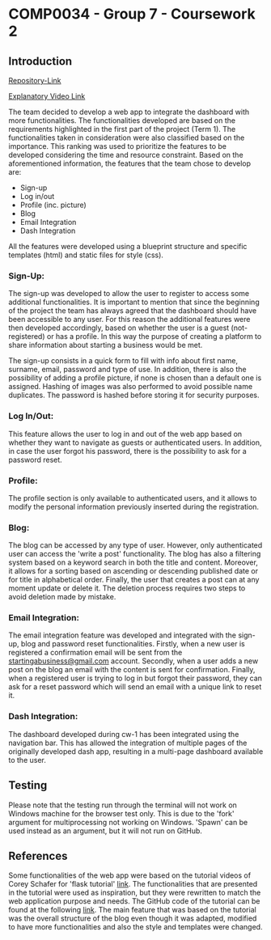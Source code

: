 # COMP0034 - Group 7 - Coursework 2

## Introduction
[Repository-Link](https://github.com/ucl-comp0035/comp0034_cw2_g-group-7-1)

[Explanatory Video Link](https://youtu.be/55oP3qd0A2k)

The team decided to develop a web app to integrate the dashboard with more functionalities. The functionalities
developed are based on the requirements highlighted in the first part of the project (Term 1). The functionalities taken
in consideration were also classified based on the importance. This ranking was used to prioritize the features to be
developed considering the time and resource constraint. Based on the aforementioned information, the features that the
team chose to develop are:

- Sign-up
- Log in/out
- Profile (inc. picture)
- Blog
- Email Integration
- Dash Integration

All the features were developed using a blueprint structure and specific templates (html) and static files for style
(css).

### Sign-Up:

The sign-up was developed to allow the user to register to access some additional functionalities. It is important to
mention that since the beginning of the project the team has always agreed that the dashboard should have been
accessible to any user. For this reason the additional features were then developed accordingly, based on whether the
user is a guest (not-registered) or has a profile. In this way the purpose of creating a platform to share information
about starting a business would be met.

The sign-up consists in a quick form to fill with info about first name, surname, email, password and type of use. In
addition, there is also the possibility of adding a profile picture, if none is chosen than a default one is assigned.
Hashing of images was also performed to avoid possible name duplicates. The password is hashed before storing it for
security purposes.

### Log In/Out:

This feature allows the user to log in and out of the web app based on whether they want to navigate as guests or
authenticated users. In addition, in case the user forgot his password, there is the possibility to ask for a password
reset.

### Profile:

The profile section is only available to authenticated users, and it allows to modify the personal information
previously inserted during the registration.

### Blog:

The blog can be accessed by any type of user. However, only authenticated user can access the 'write a post'
functionality. The blog has also a filtering system based on a keyword search in both the title and content. Moreover,
it allows for a sorting based on ascending or descending published date or for title in alphabetical order. Finally, the
user that creates a post can at any moment update or delete it. The deletion process requires two steps to avoid
deletion made by mistake.

### Email Integration:

The email integration feature was developed and integrated with the sign-up, blog and password reset functionalities.
Firstly, when a new user is registered a confirmation email will be sent from the startingabusiness@gmail.com account.
Secondly, when a user adds a new post on the blog an email with the content is sent for confirmation. Finally, when a
registered user is trying to log in but forgot their password, they can ask for a reset password which will send an
email with a unique link to reset it.

### Dash Integration:

The dashboard developed during cw-1 has been integrated using the navigation bar. This has allowed the integration of
multiple pages of the originally developed dash app, resulting in a multi-page dashboard available to the user.

## Testing

Please note that the testing run through the terminal will not work on Windows machine for the browser test only. This
is due to the 'fork' argument for multiprocessing not working on Windows. 'Spawn' can be used instead as an argument,
but it will not run on GitHub.

## References

Some functionalities of the web app were based on the tutorial videos of Corey Schafer for 'flask tutorial'
[link](https://www.youtube.com/playlist?list=PL-osiE80TeTs4UjLw5MM6OjgkjFeUxCYH). The functionalities that are presented
in the tutorial were used as inspiration, but they were rewritten to match the web application purpose and needs. The
GitHub code of the tutorial can be found at the following 
[link](https://github.com/CoreyMSchafer/code_snippets/tree/master/Python/Flask_Blog). The main feature that was based on 
the tutorial was the overall structure of the blog even though it was adapted, modified to have more functionalities and 
also the style and templates were changed. 
